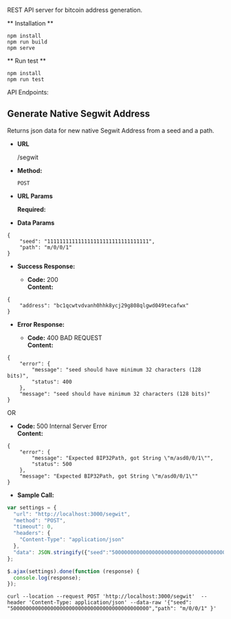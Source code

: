 REST API server for bitcoin address generation.

** Installation **

```
npm install
npm run build
npm serve
```

** Run test **
```
npm install
npm run test
```

API Endpoints:

**Generate Native Segwit Address**
----
  Returns json data for new native Segwit Address from a seed and a path.

* **URL**

  /segwit

* **Method:**

  `POST`
  
*  **URL Params**

   **Required:**
 
* **Data Params**

```
{
    "seed": "111111111111111111111111111111111",
    "path": "m/0/0/1"
}
```

* **Success Response:**

  * **Code:** 200 <br />
    **Content:** 
```
{
    "address": "bc1qcwtvdvanh0hhk8ycj29g808qlgwd049tecafwx"
}
```
 
* **Error Response:**

  * **Code:** 400 BAD REQUEST <br />
    **Content:**
    
```
{
    "error": {
        "message": "seed should have minimum 32 characters (128 bits)",
        "status": 400
    },
    "message": "seed should have minimum 32 characters (128 bits)"
}
```

  OR

  * **Code:** 500 Internal Server Error <br />
    **Content:** 

```
{
    "error": {
        "message": "Expected BIP32Path, got String \"m/asd0/0/1\"",
        "status": 500
    },
    "message": "Expected BIP32Path, got String \"m/asd0/0/1\""
}
```

* **Sample Call:**

```javascript
var settings = {
  "url": "http://localhost:3000/segwit",
  "method": "POST",
  "timeout": 0,
  "headers": {
    "Content-Type": "application/json"
  },
  "data": JSON.stringify({"seed":"500000000000000000000000000000000000000000000  ","path":"m/0/0/1"}),
};

$.ajax(settings).done(function (response) {
  console.log(response);
});
```

```curl
curl --location --request POST 'http://localhost:3000/segwit'  --header 'Content-Type: application/json' --data-raw '{"seed": "500000000000000000000000000000000000000000000","path": "m/0/0/1" }'
```
